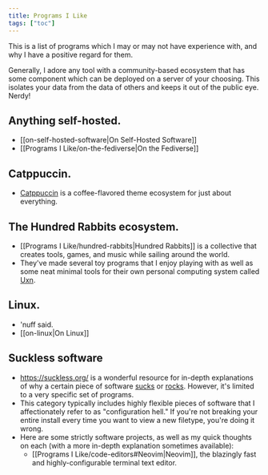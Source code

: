 ```yaml
---
title: Programs I Like
tags: ["toc"]
---
```

This is a list of programs which I may or may not have experience with, and why I have a positive regard for them. 

Generally, I adore any tool with a community-based ecosystem that has some component which can be deployed on a server of your choosing. This isolates your data from the data of others and keeps it out of the public eye. Nerdy!

## Anything self-hosted.
- [[on-self-hosted-software|On Self-Hosted Software]]
- [[Programs I Like/on-the-fediverse|On the Fediverse]]
## Catppuccin.
- [Catppuccin](https://github.com/catppuccin) is a coffee-flavored theme ecosystem for just about everything. 
## The Hundred Rabbits ecosystem.
- [[Programs I Like/hundred-rabbits|Hundred Rabbits]] is a collective that creates tools, games, and music while sailing around the world.
- They've made several toy programs that I enjoy playing with as well as some neat minimal tools for their own personal computing system called [Uxn](https://100r.co/site/uxn.html).
## Linux.
- 'nuff said.
- [[on-linux|On Linux]]
## Suckless software
- https://suckless.org/ is a wonderful resource for in-depth explanations of why a certain piece of software [sucks](https://suckless.org/sucks/) or [rocks](https://suckless.org/rocks/). However, it's limited to a very specific set of programs. 
- This category typically includes highly flexible pieces of software that I affectionately refer to as "configuration hell." If you're not breaking your entire install every time you want to view a new filetype, you're doing it wrong.
- Here are some strictly software projects, as well as my quick thoughts on each (with a more in-depth explanation sometimes available):
	- [[Programs I Like/code-editors#Neovim|Neovim]], the blazingly fast and highly-configurable terminal text editor. 